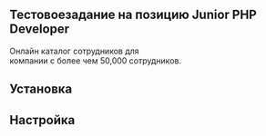 
## Тестовое​ ​задание​ ​на​ ​позицию​ ​Junior​ ​PHP​ ​Developer  

Онлайн   каталог   сотрудников   для  
компании​ ​с​ ​более​ ​чем​ ​50,000​ ​сотрудников. 


## Установка



## Настройка
